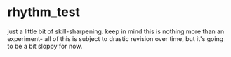# rhythm_test
 just a little bit of skill-sharpening.
 keep in mind this is nothing more than an experiment- all of this is subject to drastic revision over time, but it's going to be a bit sloppy for now.
